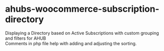 # ahubs-woocommerce-subscription-directory
Displaying a Directory based on Active Subscriptions with custom grouping and filters for AHUB
<br>
Comments in php file help with adding and adjusting the sorting.
